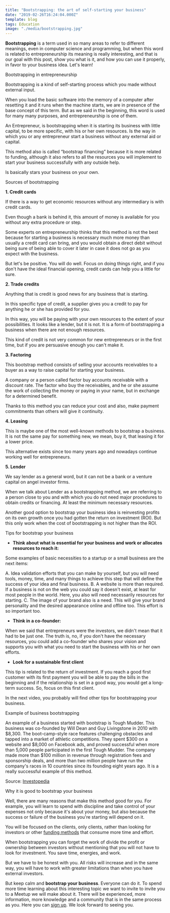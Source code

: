 ```yaml
---
title: "Bootstrapping: the art of self-starting your business"
date: "2019-02-26T16:24:04.000Z"
template: blog
tags: Education
image: "./media/bootstrapping.jpg"
---
```


**Bootstrapping** is a term used in so many areas to refer to different meanings, even in computer science and programming, but when this word is related to entrepreneurship its meaning is really interesting, and that is our goal with this post, show you what is it, and how you can use it properly, in favor to your business idea. Let's learn!


<title-2>Bootstrapping in entrepreneurship</title-2>

Bootstrapping is a kind of self-starting process which you made without external input. 

When you load the basic software into the memory of a computer after resetting it and it runs when the machine starts,  we are in presence of the base concept of this term. But as we said in the beginning, this word is used for many many purposes, and entrepreneurship is one of them. 

An Entrepreneur, is bootstrapping when it is starting its business with little capital, to be more specific, with his or her own resources. Is the way in which you or any entrepreneur start a business without any external aid or capital. 

This method also is called “bootstrap financing” because it is more related to funding, although it also refers to all the resources you will implement to start your business successfully with any outside help. 

Is basically stars your business on your own. 

<title-2>Sources of bootstrapping</title-2>

**1. Credit cards**

If there is a way to get economic resources without any intermediary is with credit cards. 

Even though a bank is behind it, this amount of money is available for you without any extra procedure or step. 

Some experts on entrepreneurship thinks that this method is not the best because for starting a business is necessary much more money than usually a credit card can bring, and you would obtain a direct debit without being sure of being able to cover it later in case it does not go as you expect with the business. 

But let's be positive. You will do well. Focus on doing things right, and if you don't have the ideal financial opening, credit cards can help you a little for sure. 

**2. Trade credits** 

Anything that is credit is good news for any business that is starting. 

In this specific type of credit, a supplier gives you a credit to pay for anything he or she has provided for you. 

In this way, you will be paying with your own resources to the extent of your possibilities. It looks like a lender, but it is not. It is a form of bootstrapping a business when there are not enough resources. 

This kind of credit is not very common for new entrepreneurs or in the first time, but if you are persuasive enough you can't make it. 

**3. Factoring** 

This bootstrap method consists of selling your accounts receivables to a buyer as a way to raise capital for starting your business. 

A company or a person called factor buy accounts receivable with a discount rate. The factor who buy the receivables, and he or she assume the work of collecting the money or paying in your name, but in exchange for a determined benefit.  

Thanks to this method you can reduce your cost and also, make payment commitments than others will give it continuity. 

**4. Leasing**

This is maybe one of the most well-known methods to bootstrap a business. It is not the same pay for something new, we mean, buy it, that leasing it for a lower price.

This alternative exists since too many years ago and nowadays continue working well for entrepreneurs. 

**5.  Lender** 

We say lender as a general word, but it can not be a bank or a venture capital on angel investor firms. 

When we talk about Lender as a bootstrapping method, we are referring to a person close to you and with which you do not need major procedures to obtain credits or financing. At least the minimum necessary resources. 

Another good option to bootstrap your business idea is reinvesting profits on its own growth once you had gotten the return on investment (ROI). But this only work when the cost of bootstrapping is not higher than the ROI. 

<title-3>Tips for bootstrap your business</title-3>

* **Think about what is essential for your business and work or allocates resources to reach it:**

Some examples of basic necessities to a startup or a small business are the next items: 

A. Idea validation efforts that you can make by yourself, but you will need tools, money, time, and many things to achieve this step that will define the success of your idea and final business. 
B. A website is more than required. If a business is not on the web you could say it doesn't exist, at least for most people in the world. Here, you also will need necessarily resources for starting. 
C. The image of your brand also is a need. This will give your brand personality and the desired appearance online and offline too. This effort is so important too.

* **Think in a co-founder:**

When we said that entrepreneurs were the investors, we didn't mean that it had to be just one. The truth is, no, if you don't have the necessary resources, you could add a co-founder who shares your vision and supports you with what you need to start the business with his or her own efforts.

* **Look for a sustainable first client**

This tip is related to the return of investment. If you reach a good first customer with its first payment you will be able to pay the bills in the beginning and if the relationship is set in a good way, you would get a long-term success. So, focus on this first client. 

In the next video, you probably will find other tips for bootstrapping your business.

<youtube-video id="koIhlqM0sSc"></youtube-video>

<title-3>Example of business bootstrapping</title-3>

An example of a business started with bootstrap is Tough Mudder. This business was co-founded by Will Dean and Guy Livingstone in 2010 with $8,300. The boot-camp-style race features challenging obstacles and tapped into a market of athletic competitions. 
They spent $300 on a website and $8,000 on Facebook ads, and proved successful when more than 5,000 people participated in the first Tough Mudder. The company made more than $100 million in revenue through registration fees and sponsorship deals, and more than two million people have run the company's races in 10 countries since its founding eight years ago. It is a really successful example of this method. 

Source: [Investopedia](https://www.investopedia.com/terms/b/bootstrap.asp)

<title-3>Why it is good to bootstrap your business</title-3>

Well, there are many reasons that make this method good for you. For example, you will learn to spend with discipline and take control of your expenses not only because it's about your money, but also because the success or failure of the business you're starting will depend on it.

You will be focused on the clients, only clients, rather than looking for investors or other [funding methods](https://cobuildlab.com/blog/methods-to-raise-funds-for-your-startup/) that consume more time and effort.

When bootstrapping you can forget the work of divide the profit or ownership between investors without mentioning that you will not have to look for investment. You save time, energies, and work. 

But we have to be honest with you. All risks will increase and in the same way, you will have to work with greater limitations than when you have external investors. 

But keep calm and **bootstrap your business**. Everyone can do it. To spend more time learning about this interesting topic we want to invite to invite you to a Meetup we will make about it. There will be experienced, more information, more knowledge and a community that is in the same process as you. Here you can [sign up](https://www.meetup.com/es/Cobuild-Miami-An-Improved-Process-to-Startup-Creation/events/258871810/). We look forward to seeing you.
